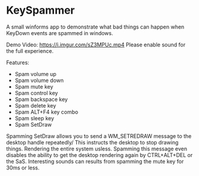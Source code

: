 # KeySpammer
A small winforms app to demonstrate what bad things can happen when KeyDown events are spammed in windows.

Demo Video:
https://i.imgur.com/sZ3MPUc.mp4
Please enable sound for the full experience.

Features:
- Spam volume up
- Spam volume down
- Spam mute key
- Spam control key
- Spam backspace key
- Spam delete key
- Spam ALT+F4 key combo
- Spam sleep key
- Spam SetDraw

Spamming SetDraw allows you to send a WM_SETREDRAW message to the desktop handle repeatedly/ This instructs the desktop to stop drawing things. Rendering the entire system usless. 
Spamming this message even disables the ability to get the desktop rendering again by CTRL+ALT+DEL or the SaS. 
Interesting sounds can results from spamming the mute key for 30ms or less. 
